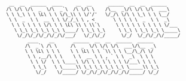      __  __  ______  ____     __  __      ______  __  __  ______     
    /\ \/\ \/\  _  \/\  _`\  /\ \/\ \    /\__  _\/\ \/\ \/\  ___\    
    \ \ \_\ \ \ \L\ \ \ \/\_\\ \ \/'/'   \/_/\ \/\ \ \_\ \ \ \__/  
     \ \  _  \ \  __ \ \ \/_/_\ \ , <       \ \ \ \ \  _  \ \  _\  
      \ \ \ \ \ \ \/\ \ \ \L\ \\ \ \\`\      \ \ \ \ \ \ \ \ \ \/___
       \ \_\ \_\ \_\ \_\ \____/ \ \_\ \_\     \ \_\ \ \_\ \_\ \_____\
        \/_/\/_/\/_/\/_/\/___/   \/_/\/_/      \/_/  \/_/\/_/\/_____/
            ____    __       ______  __  __  ______  ______   
           /\  _`\ /\ \     /\  _  \/\ \/\ \/\  ___\/\__  _\  
           \ \ \L\ \ \ \    \ \ \L\ \ \ `\\ \ \ \__/\_/\ \/  
            \ \ ,__/\ \ \    \ \  __ \ \ , ` \ \  _\  \ \ \  
             \ \ \/  \ \ \____\ \/\ \ \ \`\ \ \ \/___\ \ \ \
              \ \_\   \ \_____\\ \_\ \_\ \_\ \_\ \_____\\ \_\
               \/_/    \/_____/ \/_/\/_/\/_/\/_/\/_____/ \/_/
                  
